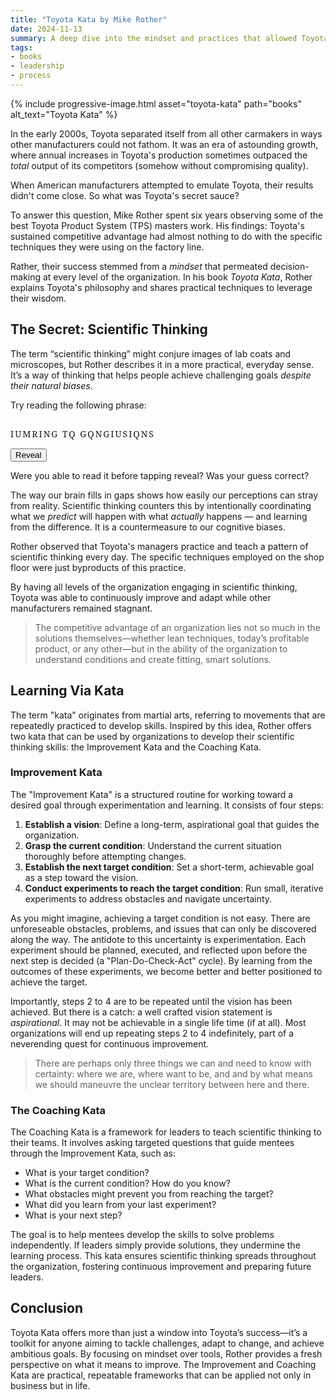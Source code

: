 ```yaml
---
title: "Toyota Kata by Mike Rother"
date: 2024-11-13
summary: A deep dive into the mindset and practices that allowed Toyota to succeed where others could not
tags:
- books
- leadership
- process
---
```


{%
  include progressive-image.html
  asset="toyota-kata"
  path="books"
  alt_text="Toyota Kata"
%}

In the early 2000s, Toyota separated itself from all other carmakers in ways other manufacturers could not fathom. It was an era of astounding growth, where annual increases in Toyota's production sometimes outpaced the _total_ output of its competitors (somehow without compromising quality).

When American manufacturers attempted to emulate Toyota, their results didn't come close. So what was Toyota's secret sauce?

To answer this question, Mike Rother spent six years observing some of the best Toyota Product System (TPS) masters work. His findings: Toyota's sustained competitive advantage had almost nothing to do with the specific techniques they were using on the factory line.

Rather, their success stemmed from a _mindset_ that permeated decision-making at every level of the organization. In his book _Toyota Kata_, Rother explains Toyota's philosophy and shares practical techniques to leverage their wisdom.

## The Secret: Scientific Thinking

The term “scientific thinking” might conjure images of lab coats and microscopes, but Rother describes it in a more practical, everyday sense. It’s a way of thinking that helps people achieve challenging goals _despite their natural biases_.

Try reading the following phrase:

<section class="toyota-kata-perception-example">
  <main class="censored-text">
    <p>IUMRING TQ GQNGIUSIQNS</p>
    <div class="censor" />
  </main>
  <div class="actions">
    <button type="button" class="small" onclick="toggleCensor()">
      Reveal
    </button>
  </div>
</section>

Were you able to read it before tapping reveal? Was your guess correct?

The way our brain fills in gaps shows how easily our perceptions can stray from reality. Scientific thinking counters this by intentionally coordinating what we _predict_ will happen with what _actually_ happens — and learning from the difference. It is a countermeasure to our cognitive biases.

Rother observed that Toyota's managers practice and teach a pattern of scientific thinking every day. The specific techniques employed on the shop floor were just byproducts of this practice.

By having all levels of the organization engaging in scientific thinking, Toyota was able to continuously improve and adapt while other manufacturers remained stagnant.

> The competitive advantage of an organization lies not so much in the solutions themselves—whether lean techniques, today’s profitable product, or any other—but in the ability of the organization to understand conditions and create fitting, smart solutions.

## Learning Via Kata

The term "kata" originates from martial arts, referring to movements that are repeatedly practiced to develop skills. Inspired by this idea, Rother offers two kata that can be used by organizations to develop their scientific thinking skills: the Improvement Kata and the Coaching Kata.

### Improvement Kata

The "Improvement Kata" is a structured routine for working toward a desired goal through experimentation and learning. It consists of four steps:

1. **Establish a vision**: Define a long-term, aspirational goal that guides the organization.
2. **Grasp the current condition**: Understand the current situation thoroughly before attempting changes.
3. **Establish the next target condition**: Set a short-term, achievable goal as a step toward the vision.
4. **Conduct experiments to reach the target condition**: Run small, iterative experiments to address obstacles and navigate uncertainty.

As you might imagine, achieving a target condition is not easy. There are unforeseable obstacles, problems, and issues that can only be discovered along the way. The antidote to this uncertainty is experimentation. Each experiment should be planned, executed, and reflected upon before the next step is decided (a "Plan-Do-Check-Act" cycle). By learning from the outcomes of these experiments, we become better and better positioned to achieve the target.

Importantly, steps 2 to 4 are to be repeated until the vision has been achieved. But there is a catch: a well crafted vision statement is _aspirational_. It may not be achievable in a single life time (if at all). Most organizations will end up repeating steps 2 to 4 indefinitely, part of a neverending quest for continuous improvement.

> There are perhaps only three things we can and need to know with certainty: where we are, where want to be, and and by what means we should maneuvre the unclear territory between here and there.

### The Coaching Kata

The Coaching Kata is a framework for leaders to teach scientific thinking to their teams. It involves asking targeted questions that guide mentees through the Improvement Kata, such as:

- What is your target condition?
- What is the current condition? How do you know?
- What obstacles might prevent you from reaching the target?
- What did you learn from your last experiment?
- What is your next step?

The goal is to help mentees develop the skills to solve problems independently. If leaders simply provide solutions, they undermine the learning process. This kata ensures scientific thinking spreads throughout the organization, fostering continuous improvement and preparing future leaders.

## Conclusion

Toyota Kata offers more than just a window into Toyota’s success—it’s a toolkit for anyone aiming to tackle challenges, adapt to change, and achieve ambitious goals. By focusing on mindset over tools, Rother provides a fresh perspective on what it means to improve. The Improvement and Coaching Kata are practical, repeatable frameworks that can be applied not only in business but in life.

<style>
  @import url('https://fonts.googleapis.com/css2?family=Noto+Serif&display=swap');

  .toyota-kata-perception-example {
    display: inline-block;

    .censored-text {
      position: relative;
      font-size: var(--fs-3);
      font-weight: var(--fw-2);
      line-height: var(--lh-3);

      p {
        font-family: 'Noto Serif', serif;
        letter-spacing: 2px;
        white-space: nowrap;
      }

      .censor {
        position: absolute;
        bottom: 0;
        left: 0;
        right: 0;
        height: calc(var(--fs-3) * var(--lh-3) * 0.48);
        backdrop-filter: blur(12px);

        &.hide {
          display: none;
        }
      }
    }

    .actions {
      display: flex;
      flex-direction: row;
      justify-content: flex-start;
      gap: 0.25rem;
      margin-top: 0.5rem;
    }
  }

  @media (width < 600px) {
    .toyota-kata-perception-example .censored-text {
      font-size: var(--fs-2);
      font-family: var(--ff-header);

      .censor {
        height: calc(var(--fs-2) * 1.75 * 0.5);
      }
    }
  }
</style>

<script>
  function toggleCensor() {
    const button = document.querySelector(".actions button")

    const censor = document.querySelector(".censor")
    const hidden = censor.classList.contains("hide")

    if (hidden) {
      censor.classList.remove("hide")
      button.textContent = "Reveal"
    } else {
      censor.classList.add("hide")
      button.textContent = "Hide"
    }
  }
</script>
